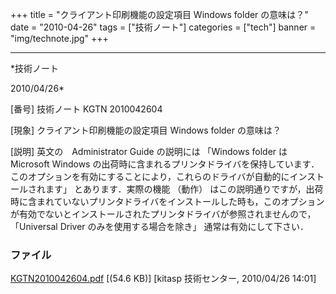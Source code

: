 ﻿+++
title = "クライアント印刷機能の設定項目 Windows folder の意味は？"
date = "2010-04-26"
tags = ["技術ノート"]
categories = ["tech"]
banner = "img/technote.jpg"
+++

-----------------------------------------------------------------------------------------------------------------------------

*技術ノート

2010/04/26*


[番号]
技術ノート KGTN 2010042604

[現象]
クライアント印刷機能の設定項目 Windows folder の意味は？

[説明]
英文の　Administrator Guide の説明には 「Windows folder は Microsoft
Windows
の出荷時に含まれるプリンタドライバを保持しています．このオプションを有効にすることにより，これらのドライバが自動的にインストールされます」
とあります．実際の機能 （動作）
はこの説明通りですが，出荷時に含まれていないプリンタドライバをインストールした時も，このオプションが有効でないとインストールされたプリンタドライバが参照されませんので，
「Universal Driver のみを使用する場合を除き」 通常は有効にして下さい．


### ファイル

 
 


[KGTN2010042604.pdf](http://techreport.kitasp.net/attachments/download/153/KGTN2010042604.pdf)
 [(54.6 KB)] [kitasp 技術センター, 2010/04/26
14:01]


 


 

